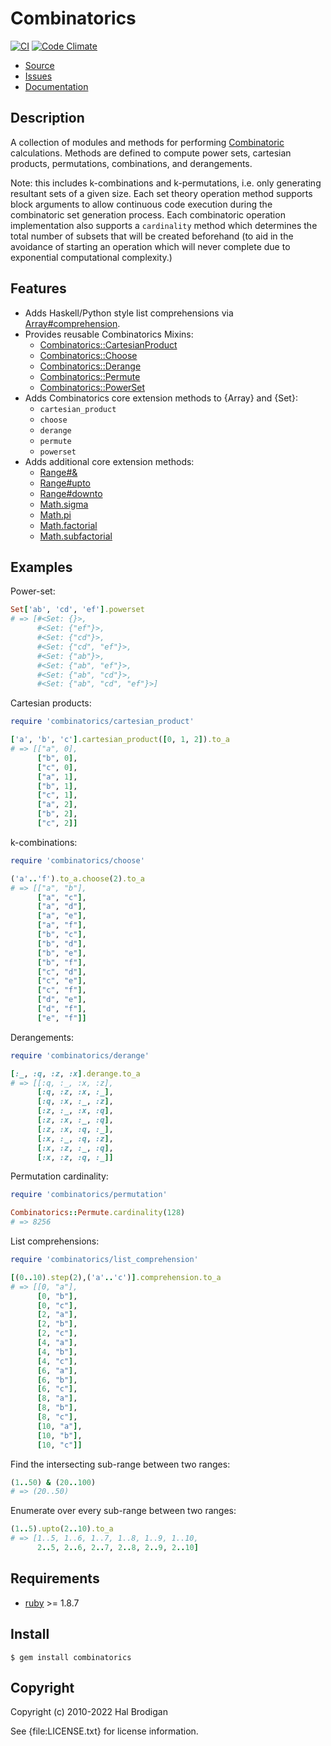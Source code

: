 # Combinatorics

[![CI](https://github.com/postmodern/combinatorics/actions/workflows/ruby.yml/badge.svg)](https://github.com/postmodern/combinatorics/actions/workflows/ruby.yml)
[![Code Climate](https://codeclimate.com/github/postmodern/combinatorics.svg)](https://codeclimate.com/github/postmodern/combinatorics)

* [Source](https://github.com/postmodern/combinatorics)
* [Issues](https://github.com/postmodern/combinatorics/issues)
* [Documentation](http://rubydoc.info/gems/combinatorics)

## Description

A collection of modules and methods for performing
[Combinatoric](http://en.wikipedia.org/wiki/Combinatoric) calculations.
Methods are defined to compute power sets, cartesian products, permutations, 
combinations, and derangements.

Note: this includes k-combinations and k-permutations, i.e. only generating
resultant sets of a given size. Each set theory operation method supports block 
arguments to allow continuous code execution during the combinatoric set
generation process. Each combinatoric operation implementation also supports a
`cardinality` method which determines the total number of subsets that will be
created beforehand (to aid in the avoidance of starting an operation which will 
never complete due to exponential computational complexity.)

## Features

* Adds Haskell/Python style list comprehensions via [Array#comprehension].
* Provides reusable Combinatorics Mixins:
  * [Combinatorics::CartesianProduct]
  * [Combinatorics::Choose]
  * [Combinatorics::Derange]
  * [Combinatorics::Permute]
  * [Combinatorics::PowerSet]
* Adds Combinatorics core extension methods to {Array} and {Set}:
  * `cartesian_product`
  * `choose`
  * `derange`
  * `permute`
  * `powerset`
* Adds additional core extension methods:
  * [Range#&]
  * [Range#upto]
  * [Range#downto]
  * [Math.sigma]
  * [Math.pi]
  * [Math.factorial]
  * [Math.subfactorial]

[Array#comprehension]: https://rubydoc.info/gems/combinatorics/Array#comprehension-instance_method
[Combinatorics::CartesianProduct]: https://rubydoc.info/gems/combinatorics/Combinatorics/CartesianProduct
[Combinatorics::Choose]: https://rubydoc.info/gems/combinatorics/Combinatorics/Choose
[Combinatorics::Derange]: https://rubydoc.info/gems/combinatorics/Combinatorics/Derange
[Combinatorics::Permute]: https://rubydoc.info/gems/combinatorics/Combinatorics/Permute
[Combinatorics::PowerSet]: https://rubydoc.info/gems/combinatorics/Combinatorics/PowerSet
[Range#&]: https://rubydoc.info/gems/combinatorics/Range#&-instance_method
[Range#upto]: https://rubydoc.info/gems/combinatorics/Range#upto-instance_method
[Range#downto]: https://rubydoc.info/gems/combinatorics/Range#downto-instance_method
[Math.sigma]: https://rubydoc.info/gems/combinatorics/Math#sigma-class_method
[Math.pi]: https://rubydoc.info/gems/combinatorics/Math#pi-class_method
[Math.factorial]: https://rubydoc.info/gems/combinatorics/Math#factorial-class_method
[Math.subfactorial]: https://rubydoc.info/gems/combinatorics/Math#subfactorial-class_method

## Examples

Power-set:

```ruby
Set['ab', 'cd', 'ef'].powerset
# => [#<Set: {}>,
      #<Set: {"ef"}>,
      #<Set: {"cd"}>,
      #<Set: {"cd", "ef"}>,
      #<Set: {"ab"}>,
      #<Set: {"ab", "ef"}>,
      #<Set: {"ab", "cd"}>,
      #<Set: {"ab", "cd", "ef"}>]
```

Cartesian products:

```ruby
require 'combinatorics/cartesian_product'

['a', 'b', 'c'].cartesian_product([0, 1, 2]).to_a
# => [["a", 0], 
      ["b", 0], 
      ["c", 0], 
      ["a", 1], 
      ["b", 1], 
      ["c", 1], 
      ["a", 2], 
      ["b", 2], 
      ["c", 2]]
```

k-combinations:

```ruby
require 'combinatorics/choose'

('a'..'f').to_a.choose(2).to_a
# => [["a", "b"], 
      ["a", "c"], 
      ["a", "d"], 
      ["a", "e"], 
      ["a", "f"], 
      ["b", "c"], 
      ["b", "d"], 
      ["b", "e"], 
      ["b", "f"], 
      ["c", "d"], 
      ["c", "e"], 
      ["c", "f"], 
      ["d", "e"], 
      ["d", "f"], 
      ["e", "f"]]
```

Derangements:

```ruby
require 'combinatorics/derange'

[:_, :q, :z, :x].derange.to_a
# => [[:q, :_, :x, :z], 
      [:q, :z, :x, :_], 
      [:q, :x, :_, :z], 
      [:z, :_, :x, :q], 
      [:z, :x, :_, :q], 
      [:z, :x, :q, :_], 
      [:x, :_, :q, :z], 
      [:x, :z, :_, :q], 
      [:x, :z, :q, :_]]
```

Permutation cardinality:

```ruby
require 'combinatorics/permutation'

Combinatorics::Permute.cardinality(128)
# => 8256
```

List comprehensions:

```ruby
require 'combinatorics/list_comprehension'

[(0..10).step(2),('a'..'c')].comprehension.to_a
# => [[0, "a"],
      [0, "b"],
      [0, "c"],
      [2, "a"],
      [2, "b"],
      [2, "c"],
      [4, "a"],
      [4, "b"],
      [4, "c"],
      [6, "a"],
      [6, "b"],
      [6, "c"],
      [8, "a"],
      [8, "b"],
      [8, "c"],
      [10, "a"],
      [10, "b"],
      [10, "c"]]
```

Find the intersecting sub-range between two ranges:

```ruby
(1..50) & (20..100)
# => (20..50)
```

Enumerate over every sub-range between two ranges:

```ruby
(1..5).upto(2..10).to_a
# => [1..5, 1..6, 1..7, 1..8, 1..9, 1..10,
      2..5, 2..6, 2..7, 2..8, 2..9, 2..10]
```

## Requirements

* [ruby](http://www.ruby-lang.org/) >= 1.8.7

## Install

```shell
$ gem install combinatorics
```

## Copyright

Copyright (c) 2010-2022 Hal Brodigan

See {file:LICENSE.txt} for license information.
